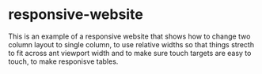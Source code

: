 # responsive-website

This is an example of a responsive website  that shows
how to change two column layout to single column,
to use relative widths so that things strecth to fit across ant viewport width and
to make sure touch targets are easy to touch,
to make responisve tables.

